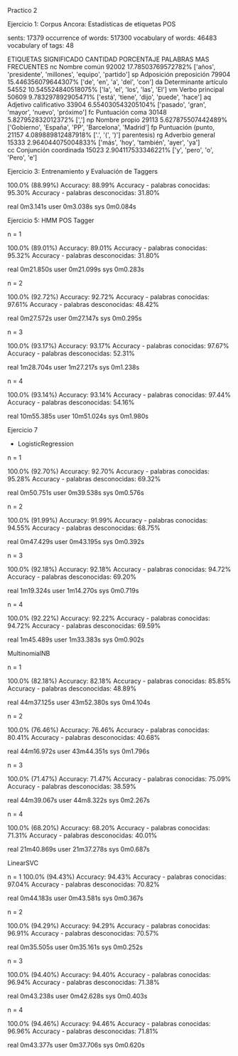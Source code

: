 Practico 2

Ejercicio 1: Corpus Ancora: Estadísticas de etiquetas POS

sents: 17379
occurrence of words: 517300
vocabulary of words: 46483
vocabulary of tags: 48


ETIQUETAS   SIGNIFICADO           CANTIDAD      PORCENTAJE       PALABRAS MAS FRECUENTES
    nc      Nombre común           92002    17.78503769572782%  ['años', 'presidente', 'millones', 'equipo',
                                                                 'partido']
    sp      Adposición preposición 79904   15.446356079644307%  ['de', 'en', 'a', 'del', 'con']
    da      Determinante artículo  54552   10.545524840518075%  ['la', 'el', 'los', 'las', 'El']
    vm      Verbo principal        50609    9.783297892905471%  ['está', 'tiene', 'dijo', 'puede', 'hace']
    aq      Adjetivo calificativo  33904    6.554030543205104%  ['pasado', 'gran', 'mayor', 'nuevo', 'próximo']
    fc      Puntuación coma        30148    5.827952832012372%  [',']
    np      Nombre propio          29113    5.627875507442489%  ['Gobierno', 'España', 'PP', 'Barcelona',
                                                                 'Madrid']
    fp      Puntuación (punto,     21157    4.089889812487918%  ['.', '(', ')']
            parentesis)
    rg      Adverbio general       15333    2.964044075004833%  ['más', 'hoy', 'también', 'ayer', 'ya']    
    cc      Conjunción coordinada  15023    2.904117533346221%  ['y', 'pero', 'o', 'Pero', 'e']


Ejercicio 3: Entrenamiento y Evaluación de Taggers

100.0% (88.99%)
Accuracy: 88.99%
Accuracy - palabras conocidas: 95.30%
Accuracy - palabras desconocidas:  31.80%

real    0m3.141s
user    0m3.038s
sys 0m0.084s


Ejercicio 5: HMM POS Tagger

n = 1

100.0% (89.01%)
Accuracy: 89.01%
Accuracy - palabras conocidas: 95.32%
Accuracy - palabras desconocidas:  31.80%

real    0m21.850s
user    0m21.099s
sys 0m0.283s


n = 2

100.0% (92.72%)
Accuracy: 92.72%
Accuracy - palabras conocidas: 97.61%
Accuracy - palabras desconocidas:  48.42%

real    0m27.572s
user    0m27.147s
sys 0m0.295s

n = 3

100.0% (93.17%)
Accuracy: 93.17%
Accuracy - palabras conocidas: 97.67%
Accuracy - palabras desconocidas:  52.31%

real    1m28.704s
user    1m27.217s
sys 0m1.238s

n = 4

100.0% (93.14%)
Accuracy: 93.14%
Accuracy - palabras conocidas: 97.44%
Accuracy - palabras desconocidas:  54.16%

real    10m55.385s
user    10m51.024s
sys 0m1.980s


Ejercicio 7

- LogisticRegression

n = 1

100.0% (92.70%)
Accuracy: 92.70%
Accuracy - palabras conocidas: 95.28%
Accuracy - palabras desconocidas:  69.32%

real    0m50.751s
user    0m39.538s
sys 0m0.576s


n = 2

100.0% (91.99%)
Accuracy: 91.99%
Accuracy - palabras conocidas: 94.55%
Accuracy - palabras desconocidas:  68.75%

real    0m47.429s
user    0m43.195s
sys 0m0.392s

n = 3

100.0% (92.18%)
Accuracy: 92.18%
Accuracy - palabras conocidas: 94.72%
Accuracy - palabras desconocidas:  69.20%

real    1m19.324s
user    1m14.270s
sys 0m0.719s

n = 4

100.0% (92.22%)
Accuracy: 92.22%
Accuracy - palabras conocidas: 94.72%
Accuracy - palabras desconocidas:  69.59%

real    1m45.489s
user    1m33.383s
sys 0m0.902s


MultinomialNB

n = 1

100.0% (82.18%)
Accuracy: 82.18%
Accuracy - palabras conocidas: 85.85%
Accuracy - palabras desconocidas:  48.89%

real    44m37.125s
user    43m52.380s
sys 0m4.104s

n = 2

100.0% (76.46%)
Accuracy: 76.46%
Accuracy - palabras conocidas: 80.41%
Accuracy - palabras desconocidas:  40.68%

real    44m16.972s
user    43m44.351s
sys 0m1.796s

n = 3

100.0% (71.47%)
Accuracy: 71.47%
Accuracy - palabras conocidas: 75.09%
Accuracy - palabras desconocidas:  38.59%

real    44m39.067s
user    44m8.322s
sys 0m2.267s

n = 4

100.0% (68.20%)
Accuracy: 68.20%
Accuracy - palabras conocidas: 71.31%
Accuracy - palabras desconocidas:  40.01%

real    21m40.869s
user    21m37.278s
sys 0m0.687s


LinearSVC

n = 1
100.0% (94.43%)
Accuracy: 94.43%
Accuracy - palabras conocidas: 97.04%
Accuracy - palabras desconocidas:  70.82%

real    0m44.183s
user    0m43.581s
sys 0m0.367s

n = 2

100.0% (94.29%)
Accuracy: 94.29%
Accuracy - palabras conocidas: 96.91%
Accuracy - palabras desconocidas:  70.57%

real    0m35.505s
user    0m35.161s
sys 0m0.252s

n = 3

100.0% (94.40%)
Accuracy: 94.40%
Accuracy - palabras conocidas: 96.94%
Accuracy - palabras desconocidas:  71.38%

real    0m43.238s
user    0m42.628s
sys 0m0.403s

n = 4

100.0% (94.46%)
Accuracy: 94.46%
Accuracy - palabras conocidas: 96.96%
Accuracy - palabras desconocidas:  71.81%

real    0m43.377s
user    0m37.706s
sys 0m0.620s
